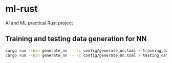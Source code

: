 # ml-rust
AI and ML practical Rust project

## Training and testing data generation for NN
```bash
cargo run --bin generate_nn -- -c config/generate_nn.toml > training_data.csv
cargo run --bin generate_nn -- -c config/generate_nn.toml > testing_data.csv
```
